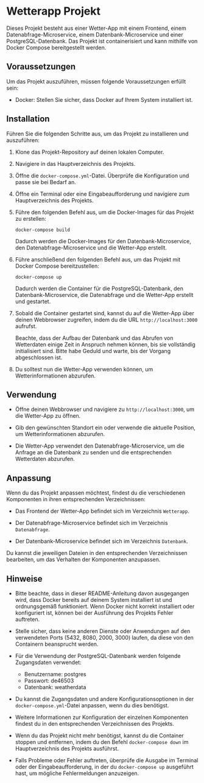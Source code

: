 # Wetterapp Projekt

Dieses Projekt besteht aus einer Wetter-App mit einem Frontend, einem Datenabfrage-Microservice, einem Datenbank-Microservice und einer PostgreSQL-Datenbank. Das Projekt ist containerisiert und kann mithilfe von Docker Compose bereitgestellt werden.

## Voraussetzungen

Um das Projekt auszuführen, müssen folgende Voraussetzungen erfüllt sein:

- Docker: Stellen Sie sicher, dass Docker auf Ihrem System installiert ist.

## Installation

Führen Sie die folgenden Schritte aus, um das Projekt zu installieren und auszuführen:

1. Klone das Projekt-Repository auf deinen lokalen Computer.

2. Navigiere in das Hauptverzeichnis des Projekts.

3. Öffne die `docker-compose.yml`-Datei. Überprüfe die Konfiguration und passe sie bei Bedarf an.

4. Öffne ein Terminal oder eine Eingabeaufforderung und navigiere zum Hauptverzeichnis des Projekts.

5. Führe den folgenden Befehl aus, um die Docker-Images für das Projekt zu erstellen:

   ```shell
   docker-compose build
   ```

   Dadurch werden die Docker-Images für den Datenbank-Microservice, den Datenabfrage-Microservice und die Wetter-App erstellt.

6. Führe anschließend den folgenden Befehl aus, um das Projekt mit Docker Compose bereitzustellen:

   ```shell
   docker-compose up
   ```

   Dadurch werden die Container für die PostgreSQL-Datenbank, den Datenbank-Microservice, die Datenabfrage und die Wetter-App erstellt und gestartet.

7. Sobald die Container gestartet sind, kannst du auf die Wetter-App über deinen Webbrowser zugreifen, indem du die URL `http://localhost:3000` aufrufst.

   Beachte, dass der Aufbau der Datenbank und das Abrufen von Wetterdaten einige Zeit in Anspruch nehmen können, bis sie vollständig initialisiert sind. Bitte habe Geduld und warte, bis der Vorgang abgeschlossen ist.

8. Du solltest nun die Wetter-App verwenden können, um Wetterinformationen abzurufen.

## Verwendung

- Öffne deinen Webbrowser und navigiere zu `http://localhost:3000`, um die Wetter-App zu öffnen.

- Gib den gewünschten Standort ein oder verwende die aktuelle Position, um Wetterinformationen abzurufen.

- Die Wetter-App verwendet den Datenabfrage-Microservice, um die Anfrage an die Datenbank zu senden und die entsprechenden Wetterdaten abzurufen.

## Anpassung

Wenn du das Projekt anpassen möchtest, findest du die verschiedenen Komponenten in ihren entsprechenden Verzeichnissen:

- Das Frontend der Wetter-App befindet sich im Verzeichnis `Wetterapp`.

- Der Datenabfrage-Microservice befindet sich im Verzeichnis `Datenabfrage`.

- Der Datenbank-Microservice befindet sich im Verzeichnis `Datenbank`.

Du kannst die jeweiligen Dateien in den entsprechenden Verzeichnissen bearbeiten, um das Verhalten der Komponenten anzupassen.

## Hinweise

- Bitte beachte, dass in dieser README-Anleitung davon ausgegangen wird, dass Docker bereits auf deinem System installiert ist und ordnungsgemäß funktioniert. Wenn Docker nicht korrekt installiert oder konfiguriert ist, können bei der Ausführung des Projekts Fehler auftreten.

- Stelle sicher, dass keine anderen Dienste oder Anwendungen auf den verwendeten Ports (5432, 8080, 2000, 3000) laufen, da diese von den Containern beansprucht werden.

- Für die Verwendung der PostgreSQL-Datenbank werden folgende Zugangsdaten verwendet:
  - Benutzername: postgres
  - Passwort: de46503
  - Datenbank: weatherdata

- Du kannst die Zugangsdaten und andere Konfigurationsoptionen in der `docker-compose.yml`-Datei anpassen, wenn du dies benötigst.

- Weitere Informationen zur Konfiguration der einzelnen Komponenten findest du in den entsprechenden Verzeichnissen des Projekts.

- Wenn du das Projekt nicht mehr benötigst, kannst du die Container stoppen und entfernen, indem du den Befehl `docker-compose down` im Hauptverzeichnis des Projekts ausführst.

- Falls Probleme oder Fehler auftreten, überprüfe die Ausgabe im Terminal oder der Eingabeaufforderung, in der du `docker-compose up` ausgeführt hast, um mögliche Fehlermeldungen anzuzeigen.
```
